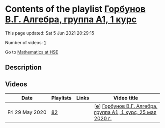 # Contents of the playlist [Горбунов В.Г. Алгебра, группа А1, 1 курс](https://www.youtube.com/playlist?list=PLq3E5oubNNoAG6yJMLmR8Loi84IX4O-_N)

This page updated: Sat 5 Jun 2021 20:29:15

Number of videos: [1](#videos)

Go to [Mathematics at HSE](../README.md)

## Description



## Videos

|Date|Playlists|Links|Video title|
|---|---|---|---|
| Fri&nbsp;29&nbsp;May&nbsp;2020 | [82](../playlists/82 "Горбунов В.Г. Алгебра, группа А1, 1 курс") |  | [[**e**](https://studio.youtube.com/video/3-Sjlfo0GO0/edit "Edit")] [Горбунов В.Г. Алгебра, группа А1, 1 курс, 25 мая 2020 г.](https://www.youtube.com/watch?v=3-Sjlfo0GO0&list=PLq3E5oubNNoAG6yJMLmR8Loi84IX4O-_N) |
